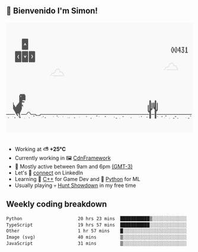 <h2>👋 <b>Bienvenido I'm Simon!&nbsp;</b></h2>

<section>
  <img src="./static/banner.gif" height=300 width=1000>
</section>

<br>

<ul>
  <li>
		<!--START_SECTION:weather-->
		Working at <b>⛅️  +25°C</b>
		<!--END_SECTION:weather-->
  </li>
  <li>
    Currently working in 🖼️&nbsp;<a href=https://github.com/snapverse/cdn-framework target=_blank>CdnFramework</a>
  </li>
  <li>
    🚩 Mostly active between 9am and 6pm <a href=https://onlinealarmkur.com/world/es target=_blank>(GMT-3)</a>
  </li>
  <li>
    Let's 🔗&nbsp;<a href=https://www.linkedin.com/in/itssimmons target=_blank>connect</a> on LinkedIn
  </li>
  <li>
    Learning 👴&nbsp;<a href=https://images3.memedroid.com/images/UPLOADED755/65f2bce6734f6.webp target=_blank>C++</a> for Game Dev and 🐍&nbsp;<a href=https://qph.cf2.quoracdn.net/main-qimg-4472b6229cb75bf66ab531f3ebd4f975-lq target=_blank>Python</a> for ML
  </li>
  <li>
    Usually playing 💀&nbsp;<a href=https://www.huntshowdown.com target=_blank>Hunt Showdown</a> in my free time
  </li>
</ul>

<h2><b>Weekly coding breakdown </b></h2>

<!--START_SECTION:waka-->

```txt
Python                     20 hrs 23 mins  ███████████▒░░░░░░░░░░░░░   44.71 %
TypeScript                 19 hrs 57 mins  ███████████░░░░░░░░░░░░░░   43.74 %
Other                      1 hr 57 mins    █░░░░░░░░░░░░░░░░░░░░░░░░   04.31 %
Image (svg)                40 mins         ▒░░░░░░░░░░░░░░░░░░░░░░░░   01.47 %
JavaScript                 31 mins         ▒░░░░░░░░░░░░░░░░░░░░░░░░   01.14 %
```

<!--END_SECTION:waka-->
